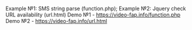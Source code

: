 Example №1: SMS string parse (function.php); Example №2: Jquery check URL availability (url.html)
Demo №1 - https://video-fap.info/function.php
Demo №2 - https://video-fap.info/url.html
